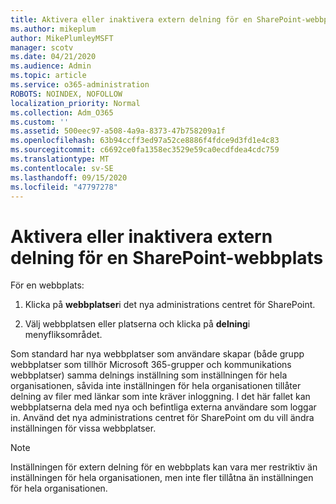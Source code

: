```yaml
---
title: Aktivera eller inaktivera extern delning för en SharePoint-webbplats
ms.author: mikeplum
author: MikePlumleyMSFT
manager: scotv
ms.date: 04/21/2020
ms.audience: Admin
ms.topic: article
ms.service: o365-administration
ROBOTS: NOINDEX, NOFOLLOW
localization_priority: Normal
ms.collection: Adm_O365
ms.custom: ''
ms.assetid: 500eec97-a508-4a9a-8373-47b758209a1f
ms.openlocfilehash: 63b94ccff3ed97a52ce8886f4fdce9d3fd1e4c83
ms.sourcegitcommit: c6692ce0fa1358ec3529e59ca0ecdfdea4cdc759
ms.translationtype: MT
ms.contentlocale: sv-SE
ms.lasthandoff: 09/15/2020
ms.locfileid: "47797278"
---
```

# <a name="turn-external-sharing-on-or-off-for-a-sharepoint-site"></a>Aktivera eller inaktivera extern delning för en SharePoint-webbplats

För en webbplats:
  
1. Klicka på **webbplatser**i det nya administrations centret för SharePoint.
    
2. Välj webbplatsen eller platserna och klicka på **delning**i menyfliksområdet.
    
Som standard har nya webbplatser som användare skapar (både grupp webbplatser som tillhör Microsoft 365-grupper och kommunikations webbplatser) samma delnings inställning som inställningen för hela organisationen, såvida inte inställningen för hela organisationen tillåter delning av filer med länkar som inte kräver inloggning. I det här fallet kan webbplatserna dela med nya och befintliga externa användare som loggar in. Använd det nya administrations centret för SharePoint om du vill ändra inställningen för vissa webbplatser.
  
> [!NOTE]
> Inställningen för extern delning för en webbplats kan vara mer restriktiv än inställningen för hela organisationen, men inte fler tillåtna än inställningen för hela organisationen. 
  

